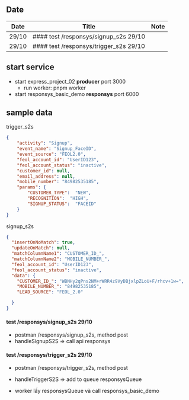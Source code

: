 ## Date

| Date  | Title                                  | Note |
| ----- | -------------------------------------- | ---- |
| 29/10 | #### test /responsys/signup_s2s 29/10  |      |
| 29/10 | #### test /responsys/trigger_s2s 29/10 |      |

## start service

- start express_project_02 **producer** port 3000
  - run worker: pnpm worker
- start responsys_basic_demo **responsys** port 6000

## sample data
trigger_s2s
```json
{
    "activity": "Signup",
    "event_name": "Signup_FaceID",
    "event_source": "FEOL2.0",
    "feol_account_id": "UserID123",
    "feol_account_status": "inactive",
    "customer_id": null,
    "email_address": null,
    "mobile_number": "84982535185",
    "params": {
        "CUSTOMER_TYPE":  "NEW",
        "RECOGNITION":  "HIGH",
        "SIGNUP_STATUS":  "FACEID"
    }
}
```

signup_s2s
```json
{
  "insertOnNoMatch": true,
  "updateOnMatch": null,
  "matchColumnName1": "CUSTOMER_ID_",
  "matchColumnName2": "MOBILE_NUMBER_",
  "feol_account_id": "UserID123",
  "feol_account_status": "inactive",
  "data": {
    "CUSTOMER_ID_": "WBNHy2qPns2NM+rWRR4z9VyDBjxlpZLoU+F/rhcv+1w=",
    "MOBILE_NUMBER_": "84982535185",
    "LEAD_SOURCE": "FEOL_2.0"

  }
}
```

#### test /responsys/signup_s2s 29/10

- postman /responsys/signup_s2s, method post
- handleSignupS2S => call api responsys

#### test /responsys/trigger_s2s 29/10

- postman /responsys/trigger_s2s, method post
- handleTriggerS2S => add to queue responsysQueue

- worker lấy responsysQueue và call responsys_basic_demo








